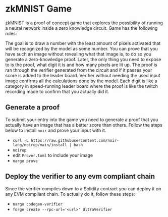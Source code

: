 # zkMNIST Game

zkMNIST is a proof of concept game that explores the possibility of running a
neural network inside a zero knowledge circuit. Game has the following rules:

The goal is to draw a number with the least amount of pixels activated that will be recognized by the model as some number.
You can prove that you have such an image without revealing what that image is, to do so you generate a zero-knowledge proof.
Later, the only thing you need to expose to is the proof, what digit it is and how many pixels are lit up.
The proof is ran through the verifier generated from the circuit and if it passes your score is added to the leader board.
Verifier without needing the used input image confirms all the calculations done by the model.
Each digit is like a category in speed-running leader board where the proof is like the twitch recording made to confirm that you actually did it.

## Generate a proof

To submit your entry into the game you need to generate a proof that you
actually have an image that has a better score than others. Follow the steps
below to install `noir` and prove your input with it.

- `curl -L https://raw.githubusercontent.com/noir-lang/noirup/main/install | bash`
- `noirup`
- edit `Prover.toml` to include your image
- `nargo prove`

## Deploy the verifier to any evm compliant chain

Since the verifier compiles down to a Solidity contract you can deploy it on
any EVM compliant chain. To actually do it, follow these steps:

- `nargo codegen-verifier`
- `forge create --rpc-url='<url>' UltraVerifier`
